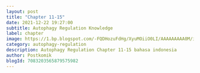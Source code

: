 ```yaml
---
layout: post 
title: "Chapter 11-15"
date: 2021-12-22 19:27:00
subtitle: Autophagy Regulation Knowledge
label: chapter
image: https://1.bp.blogspot.com/-FQDHozuFdHg/XyuMOiiO0LI/AAAAAAAAA0M/iHYCp2nRZggXlQ874Ui4E4_Gmb7zstphQCLcBGAsYHQ/s72-c/Autophagy-Regulati.jpg
category: autophagy-regulation
description: Autophagy Regulation Chapter 11-15 bahasa indonesia 
author: Postkomik
blogId: 7083203565879575982
---
```

